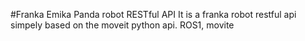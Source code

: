 #Franka Emika Panda robot RESTful API
It is a franka robot restful api simpely based on the moveit python api.
ROS1, movite

